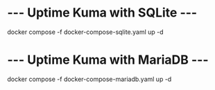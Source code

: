 # --- Uptime Kuma with SQLite ---
docker compose -f docker-compose-sqlite.yaml up -d

# --- Uptime Kuma with MariaDB ---
docker compose -f docker-compose-mariadb.yaml up -d